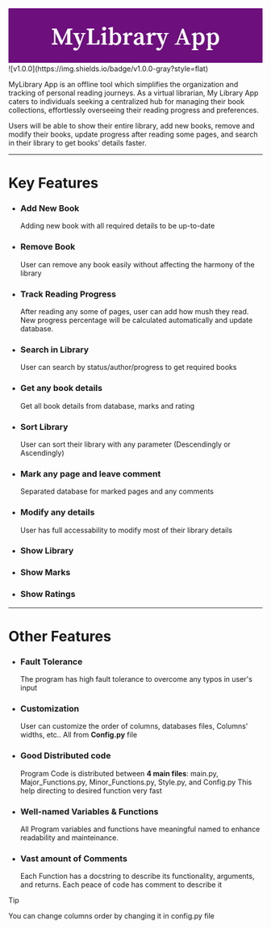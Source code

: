 <img src="banner.png">
![v1.0.0](https://img.shields.io/badge/v1.0.0-gray?style=flat)

MyLibrary App is an offline tool which simplifies the organization and tracking of personal reading journeys. As a virtual librarian, My Library App caters to individuals seeking a centralized hub for managing their book collections, effortlessly overseeing their reading progress and preferences.

  

Users will be able to show their entire library, add new books, remove and modify their books, update progress after reading some pages, and search in their library to get books’ details faster.

---
# Key Features
- ### Add New Book
	Adding new book with all required details to be up-to-date
		
- ### Remove Book
	User can remove any book easily without affecting the harmony of the library
		
- ### Track Reading Progress
	After reading any some of pages, user can add how mush they read. New progress percentage will be calculated automatically and update database.
		
- ### Search in Library
	User can search by status/author/progress to get required books
		
- ### Get any book details
	Get all book details from database, marks and rating
		
- ### Sort Library
	User can sort their library with any parameter (Descendingly or Ascendingly)
		
- ### Mark any page and leave comment
	Separated database for marked pages and any comments
		
- ### Modify any details
	User has full accessability to modify most of their library details
		
- ### Show Library
- ### Show Marks
- ### Show Ratings


---
# Other Features

- ### Fault Tolerance
	The program has high fault tolerance to overcome any typos in user's input

- ### Customization
	User can customize the order of columns, databases files, Columns' widths, etc.. All from **Config.py** file

- ### Good Distributed code
	Program Code is distributed between **4 main files**: main.py, Major_Functions.py, Minor_Functions.py, Style.py, and Config.py
	This help directing to desired function very fast

- ### Well-named Variables & Functions
	All Program variables and functions have meaningful named to enhance readability and mainteinance.

- ### Vast amount of Comments
	Each Function has a docstring to describe its functionality, arguments, and returns.
	Each peace of code has comment to describe it


> [!TIP]
> You can change columns order by changing it in config.py file
